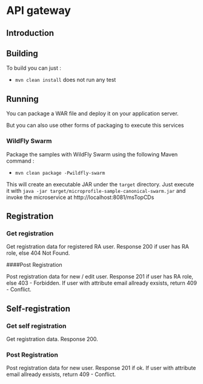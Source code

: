 # API gateway

## Introduction

## Building

To build you can just :

* `mvn clean install` does not run any test

## Running

You can package a WAR file and deploy it on your application server.
 

But you can also use other forms of packaging to execute this services

### WildFly Swarm

Package the samples with WildFly Swarm using the following Maven command :

* `mvn clean package -Pwildfly-swarm`

This will create an executable JAR under the `target` directory. Just execute it with `java -jar target/microprofile-sample-canonical-swarm.jar` and invoke the microservice at http://localhost:8081/msTopCDs 

## Registration


### Get registration

Get registration data for registered RA user. Response 200 if user has RA role, else 404 Not Found.

####Post Registration

Post registration data for new / edit user. Response 201 if user has RA role, else 403 - Forbidden. If user with attribute email allready exsists, return 409 - Conflict.

## Self-registration

### Get self registration

Get registration data. Response 200.

### Post Registration

Post registration data for new user. Response 201 if ok. If user with attribute email allready exsists, return 409 - Conflict.

